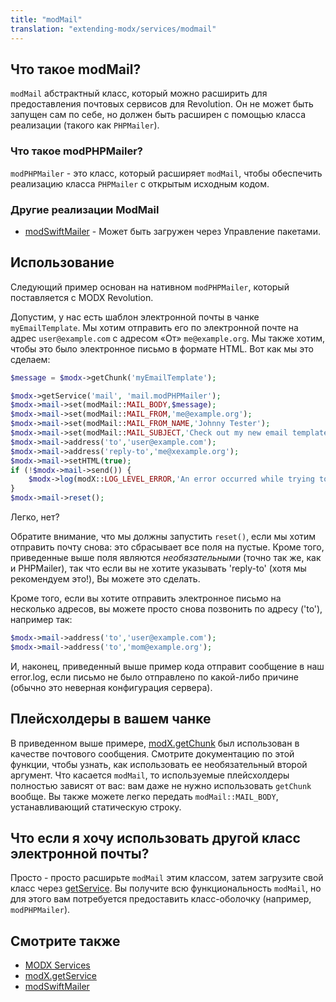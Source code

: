 ```yaml
---
title: "modMail"
translation: "extending-modx/services/modmail"
---
```


## Что такое modMail?

`modMail` абстрактный класс, который можно расширить для предоставления почтовых сервисов для Revolution. Он не может быть запущен сам по себе, но должен быть расширен с помощью класса реализации (такого как `PHPMailer`).

### Что такое modPHPMailer?

`modPHPMailer` - это класс, который расширяет `modMail`, чтобы обеспечить реализацию класса `PHPMailer` с открытым исходным кодом.

### Другие реализации ModMail

- [modSwiftMailer](https://modx.com/extras/revo/modswiftmailer "modSwiftMailer") - Может быть загружен через Управление пакетами.

## Использование

Следующий пример основан на нативном `modPHPMailer`, который поставляется с MODX Revolution.

Допустим, у нас есть шаблон электронной почты в чанке `myEmailTemplate`. Мы хотим отправить его по электронной почте на адрес `user@example.com` с адресом «От» `me@example.org`. Мы также хотим, чтобы это было электронное письмо в формате HTML. Вот как мы это сделаем:

``` php
$message = $modx->getChunk('myEmailTemplate');

$modx->getService('mail', 'mail.modPHPMailer');
$modx->mail->set(modMail::MAIL_BODY,$message);
$modx->mail->set(modMail::MAIL_FROM,'me@example.org');
$modx->mail->set(modMail::MAIL_FROM_NAME,'Johnny Tester');
$modx->mail->set(modMail::MAIL_SUBJECT,'Check out my new email template!');
$modx->mail->address('to','user@example.com');
$modx->mail->address('reply-to','me@xexample.org');
$modx->mail->setHTML(true);
if (!$modx->mail->send()) {
    $modx->log(modX::LOG_LEVEL_ERROR,'An error occurred while trying to send the email: '.$modx->mail->mailer->ErrorInfo);
}
$modx->mail->reset();
```

Легко, нет?

Обратите внимание, что мы должны запустить `reset()`, если мы хотим отправить почту снова: это сбрасывает все поля на пустые. Кроме того, приведенные выше поля являются _необязательными_ (точно так же, как и PHPMailer), так что если вы не хотите указывать 'reply-to' (хотя мы рекомендуем это!), Вы можете это сделать.

Кроме того, если вы хотите отправить электронное письмо на несколько адресов, вы можете просто снова позвонить по адресу ('to'), например так:

``` php
$modx->mail->address('to','user@example.com');
$modx->mail->address('to','mom@example.org');
```

И, наконец, приведенный выше пример кода отправит сообщение в наш error.log, если письмо не было отправлено по какой-либо причине (обычно это неверная конфигурация сервера).

## Плейсхолдеры в вашем чанке

В приведенном выше примере, [modX.getChunk](extending-modx/modx-class/reference/modx.getchunk "modX.getChunk") был использован в качестве почтового сообщения. Смотрите документацию по этой функции, чтобы узнать, как использовать ее необязательный второй аргумент. Что касается `modMail`, то используемые плейсхолдеры полностью зависят от вас: вам даже не нужно использовать `getChunk` вообще. Вы также можете легко передать `modMail::MAIL_BODY`, устанавливающий статическую строку.

## Что если я хочу использовать другой класс электронной почты?

Просто - просто расширьте `modMail` этим классом, затем загрузите свой класс через [getService](extending-modx/modx-class/reference/modx.getservice "modX.getService"). Вы получите всю функциональность `modMail`, но для этого вам потребуется предоставить класс-оболочку (например, `modPHPMailer`).

## Смотрите также

- [MODX Services](extending-modx/services "MODX Сервисы")
- [modX.getService](extending-modx/modx-class/reference/modx.getservice "modX.getService")
- [modSwiftMailer](https://modx.com/extras/revo/modswiftmailer "modSwiftMailer")
